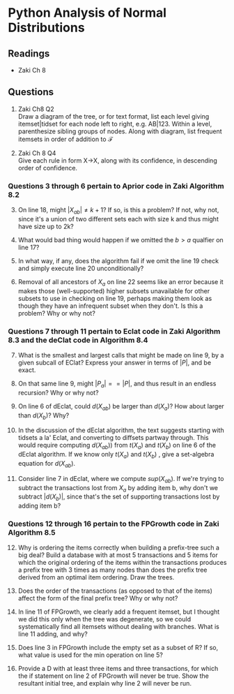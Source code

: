 # Python Analysis of Normal Distributions
## Readings
 * Zaki Ch 8

## Questions

1. Zaki Ch8 Q2\
Draw a diagram of the tree, or for text format, list each level giving itemset|tidset for each node left to right, e.g. AB|123.  Within a level, parenthesize sibling groups of nodes.
Along with diagram, list frequent itemsets in order of addition to $\mathcal{F}$



2. Zaki Ch 8 Q4\
Give each rule in form X->X, along with its confidence, in descending order of confidence.


### Questions 3 through 6 pertain to Aprior code in Zaki Algorithm 8.2

3. On line 18, might $|X_{ab}| \neq k+1$? If so, is this a problem? If not, why not, since it's a union of two different sets each with size k and thus might have size up to 2k?


4. What would bad thing would happen if we omitted the  $b > a$ qualfier on line 17? 

5. In what way, if any, does the algorithm fail if we omit the line 19 check and simply execute line 20 unconditionally?

6. Removal of all ancestors of $X_a$ on line 22 seems like an error because it makes those (well-supported) higher subsets unavailable for other subsets to use in checking on line 19, perhaps making them look as though they have an infrequent subset when they don't. Is this a problem? Why or why not?


### Questions 7 through 11 pertain to Eclat code in Zaki Algorithm 8.3 and the deClat code in Algorithm 8.4

7. What is the smallest and largest calls that might be made on line 9, by a given subcall of EClat?  Express your answer in terms of $|P|$, and be exact.


8. On that same line 9, might $|P_a| == |P|$, and thus result in an endless recursion?  Why or why not?



9. On line 6 of dEclat, could $d(X_{ab})$ be larger than $d(X_a)$? How about larger than $d(X_b)$? Why? 



10. In the discussion of the dEclat algorithm, the text suggests starting with tidsets a la' Eclat, and converting to diffsets partway through. This would require computing $d(X_{ab}))$ from $t(X_a)$ and $t(X_b)$ on line 6 of the dEclat algorithm. If we know only $t(X_a)$  and $t(X_b)$ , give a set-algebra equation for $d(X_{ab})$.


11. Consider line 7 in dEclat, where we compute $sup(X_{ab})$. If we're trying to subtract the transactions lost from $X_a$ by adding item b, why don't we subtract $|d(X_b)|$, since that's the set of supporting transactions lost by adding item b?



### Questions 12 through 16 pertain to the FPGrowth code in Zaki Algorithm 8.5

12. Why is ordering the items correctly when building a prefix-tree such a big deal? Build a database with at most 5 transactions and 5 items for which the original ordering of the items within the transactions produces a prefix tree with 3 times as many nodes than does the prefix tree derived from an optimal item ordering.  Draw the trees.

13. Does the order of the transactions (as opposed to that of the items) affect the form of the final prefix tree? Why or why not?

14. In line 11 of FPGrowth, we clearly add a frequent itemset, but I thought we did this only when the tree was degenerate, so we could systematically find all itemsets without dealing with branches.  What is line 11 adding, and why?

15. Does line 3 in FPGrowth include the empty set as a subset of R?  If so, what value is used for the min operation on line 5? 

16. Provide a D with at least three items and three transactions, for which the if statement on line 2 of FPGrowth will never be true.  Show the resultant initial tree, and explain why line 2 will never be run.


